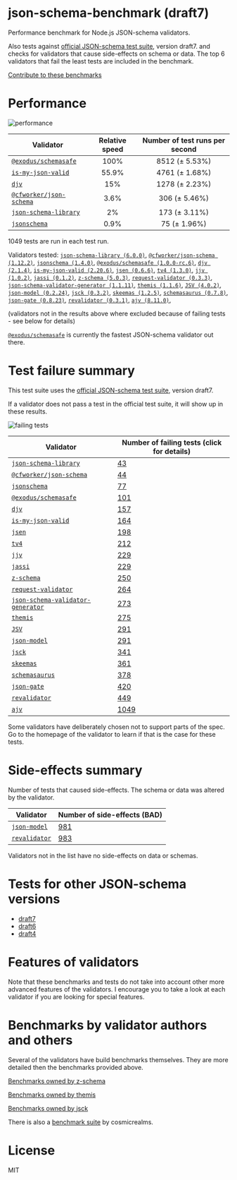 # json-schema-benchmark (draft7)
Performance benchmark for Node.js JSON-schema validators. 

Also tests against [official JSON-schema test suite](https://github.com/json-schema/JSON-Schema-Test-Suite), version draft7. and checks
for validators that cause side-effects on schema or data. The top 6 validators that fail the least tests are included in the benchmark.

[Contribute to these benchmarks](https://github.com/ebdrup/json-schema-benchmark/blob/master/CONTRIBUTING.md)

# Performance

![performance](https://chart.googleapis.com/chart?chxt=x,y&cht=bhs&chco=76A4FB&chls=2.0&chbh=62,4,1&chs=600x416&chxl=-1:|@exodus&#x2F;schemasafe|is-my-json-valid|djv|@cfworker&#x2F;json-schema|json-schema-library|jsonschema&chd=t:100,55.9,15,3.6,2,0.9)

|Validator|Relative speed|Number of test runs per second|
|---------|:------------:|:----------------------------:|
|[`@exodus/schemasafe`](https://github.com/ExodusMovement/schemasafe)|100%|8512 (± 5.53%)|
|[`is-my-json-valid`](https://github.com/mafintosh/is-my-json-valid#readme)|55.9%|4761 (± 1.68%)|
|[`djv`](https://github.com/korzio/djv#readme)|15%|1278 (± 2.23%)|
|[`@cfworker/json-schema`](https://github.com/cfworker/cfworker/tree/master/packages/json-schema/README.md)|3.6%|306 (± 5.46%)|
|[`json-schema-library`](https://github.com/sagold/json-schema-library)|2%|173 (± 3.11%)|
|[`jsonschema`](https://github.com/tdegrunt/jsonschema#readme)|0.9%|75 (± 1.96%)|

1049 tests are run in each test run.

Validators tested: [`json-schema-library (6.0.0)`](https://github.com/sagold/json-schema-library), [`@cfworker/json-schema (1.12.2)`](https://github.com/cfworker/cfworker/tree/master/packages/json-schema/README.md), [`jsonschema (1.4.0)`](https://github.com/tdegrunt/jsonschema#readme), [`@exodus/schemasafe (1.0.0-rc.6)`](https://github.com/ExodusMovement/schemasafe), [`djv (2.1.4)`](https://github.com/korzio/djv#readme), [`is-my-json-valid (2.20.6)`](https://github.com/mafintosh/is-my-json-valid#readme), [`jsen (0.6.6)`](https://github.com/bugventure/jsen), [`tv4 (1.3.0)`](https://github.com/geraintluff/tv4), [`jjv (1.0.2)`](https://github.com/acornejo/jjv), [`jassi (0.1.2)`](https://github.com/iclanzan/jassi), [`z-schema (5.0.3)`](https://github.com/zaggino/z-schema), [`request-validator (0.3.3)`](https://github.com/bugventure/request-validator), [`json-schema-validator-generator (1.1.11)`](https://github.com/danwang/json-schema-validator-generator), [`themis (1.1.6)`](https://github.com/playlyfe/themis), [`JSV (4.0.2)`](http://github.com/garycourt/JSV), [`json-model (0.2.24)`](https://github.com/geraintluff/json-model), [`jsck (0.3.2)`](https://github.com/pandastrike/jsck#readme), [`skeemas (1.2.5)`](https://github.com/Prestaul/skeemas#readme), [`schemasaurus (0.7.8)`](https://github.com/AlexeyGrishin/schemasaurus), [`json-gate (0.8.23)`](https://github.com/oferei/json-gate#readme), [`revalidator (0.3.1)`](https://github.com/flatiron/revalidator), [`ajv (8.11.0)`](https://ajv.js.org), 

(validators not in the results above where excluded because of failing tests - see below for details)

[`@exodus/schemasafe`](https://github.com/ExodusMovement/schemasafe) is currently the fastest JSON-schema validator out there.

# Test failure summary

This test suite uses the [official JSON-schema test suite](https://github.com/json-schema/JSON-Schema-Test-Suite), version draft7.

If a validator does not pass a test in the official test suite, it will show up in these results.

![failing tests](https://chart.googleapis.com/chart?chxt=x,y&cht=bhs&chco=76A4FB&chls=2.0&chbh=14,4,1&chs=600x416&chxl=-1:|json-schema-library|@cfworker&#x2F;json-schema|jsonschema|@exodus&#x2F;schemasafe|djv|is-my-json-valid|jsen|tv4|jjv|jassi|z-schema|request-validator|json-schema-validator-generator|themis|JSV|json-model|jsck|skeemas|schemasaurus|json-gate|revalidator|ajv&chd=t:43,44,77,101,157,164,198,212,229,229,250,264,273,275,291,291,341,361,378,420,449,1049&chxr=0,0,1049&chds=0,1049)

|Validator|Number of failing tests (click for details)|
|---------|-----------------------|
|[`json-schema-library`](https://github.com/sagold/json-schema-library)|[43](https://github.com/ebdrup/json-schema-benchmark/blob/master/draft7&#x2F;reports/json-schema-library.md)|
|[`@cfworker/json-schema`](https://github.com/cfworker/cfworker/tree/master/packages/json-schema/README.md)|[44](https://github.com/ebdrup/json-schema-benchmark/blob/master/draft7&#x2F;reports/@cfworker&#x2F;json-schema.md)|
|[`jsonschema`](https://github.com/tdegrunt/jsonschema#readme)|[77](https://github.com/ebdrup/json-schema-benchmark/blob/master/draft7&#x2F;reports/jsonschema.md)|
|[`@exodus/schemasafe`](https://github.com/ExodusMovement/schemasafe)|[101](https://github.com/ebdrup/json-schema-benchmark/blob/master/draft7&#x2F;reports/@exodus&#x2F;schemasafe.md)|
|[`djv`](https://github.com/korzio/djv#readme)|[157](https://github.com/ebdrup/json-schema-benchmark/blob/master/draft7&#x2F;reports/djv.md)|
|[`is-my-json-valid`](https://github.com/mafintosh/is-my-json-valid#readme)|[164](https://github.com/ebdrup/json-schema-benchmark/blob/master/draft7&#x2F;reports/is-my-json-valid.md)|
|[`jsen`](https://github.com/bugventure/jsen)|[198](https://github.com/ebdrup/json-schema-benchmark/blob/master/draft7&#x2F;reports/jsen.md)|
|[`tv4`](https://github.com/geraintluff/tv4)|[212](https://github.com/ebdrup/json-schema-benchmark/blob/master/draft7&#x2F;reports/tv4.md)|
|[`jjv`](https://github.com/acornejo/jjv)|[229](https://github.com/ebdrup/json-schema-benchmark/blob/master/draft7&#x2F;reports/jjv.md)|
|[`jassi`](https://github.com/iclanzan/jassi)|[229](https://github.com/ebdrup/json-schema-benchmark/blob/master/draft7&#x2F;reports/jassi.md)|
|[`z-schema`](https://github.com/zaggino/z-schema)|[250](https://github.com/ebdrup/json-schema-benchmark/blob/master/draft7&#x2F;reports/z-schema.md)|
|[`request-validator`](https://github.com/bugventure/request-validator)|[264](https://github.com/ebdrup/json-schema-benchmark/blob/master/draft7&#x2F;reports/request-validator.md)|
|[`json-schema-validator-generator`](https://github.com/danwang/json-schema-validator-generator)|[273](https://github.com/ebdrup/json-schema-benchmark/blob/master/draft7&#x2F;reports/json-schema-validator-generator.md)|
|[`themis`](https://github.com/playlyfe/themis)|[275](https://github.com/ebdrup/json-schema-benchmark/blob/master/draft7&#x2F;reports/themis.md)|
|[`JSV`](http://github.com/garycourt/JSV)|[291](https://github.com/ebdrup/json-schema-benchmark/blob/master/draft7&#x2F;reports/JSV.md)|
|[`json-model`](https://github.com/geraintluff/json-model)|[291](https://github.com/ebdrup/json-schema-benchmark/blob/master/draft7&#x2F;reports/json-model.md)|
|[`jsck`](https://github.com/pandastrike/jsck#readme)|[341](https://github.com/ebdrup/json-schema-benchmark/blob/master/draft7&#x2F;reports/jsck.md)|
|[`skeemas`](https://github.com/Prestaul/skeemas#readme)|[361](https://github.com/ebdrup/json-schema-benchmark/blob/master/draft7&#x2F;reports/skeemas.md)|
|[`schemasaurus`](https://github.com/AlexeyGrishin/schemasaurus)|[378](https://github.com/ebdrup/json-schema-benchmark/blob/master/draft7&#x2F;reports/schemasaurus.md)|
|[`json-gate`](https://github.com/oferei/json-gate#readme)|[420](https://github.com/ebdrup/json-schema-benchmark/blob/master/draft7&#x2F;reports/json-gate.md)|
|[`revalidator`](https://github.com/flatiron/revalidator)|[449](https://github.com/ebdrup/json-schema-benchmark/blob/master/draft7&#x2F;reports/revalidator.md)|
|[`ajv`](https://ajv.js.org)|[1049](https://github.com/ebdrup/json-schema-benchmark/blob/master/draft7&#x2F;reports/ajv.md)|

Some validators have deliberately chosen not to support parts of the spec. Go to the homepage of the validator to learn if
that is the case for these tests.

# Side-effects summary

Number of tests that caused side-effects. The schema or data was altered by the validator.

|Validator|Number of side-effects (BAD)|
|---------|----------------------------|
|[`json-model`](https://github.com/geraintluff/json-model)|[981](https://github.com/ebdrup/json-schema-benchmark/blob/master/draft7&#x2F;reports/json-model-side-effects.md)|
|[`revalidator`](https://github.com/flatiron/revalidator)|[983](https://github.com/ebdrup/json-schema-benchmark/blob/master/draft7&#x2F;reports/revalidator-side-effects.md)|

Validators not in the list have no side-effects on data or schemas.

# Tests for other JSON-schema versions

- [draft7](https://github.com/ebdrup/json-schema-benchmark/tree/master/draft7)
- [draft6](https://github.com/ebdrup/json-schema-benchmark/)
- [draft4](https://github.com/ebdrup/json-schema-benchmark/tree/master/draft4)

# Features of validators

Note that these benchmarks and tests do not take into account other more advanced features of the validators. I encourage
you to take a look at each validator if you are looking for special features.

# Benchmarks by validator authors and others

Several of the validators have build benchmarks themselves. They are
more detailed then the benchmarks provided above.

[Benchmarks owned by z-schema](https://rawgit.com/zaggino/z-schema/master/benchmark/results.html)

[Benchmarks owned by themis](https://cdn.rawgit.com/playlyfe/themis/master/benchmark/results.html)

[Benchmarks owned by jsck](https://github.com/pandastrike/jsck/blob/master/doc/benchmarks.md)

There is also a [benchmark suite](https://github.com/Sembiance/cosmicrealms.com/tree/master/sandbox/benchmark-of-node-dot-js-json-validation-modules-part-3)
by cosmicrealms.

# License
MIT
